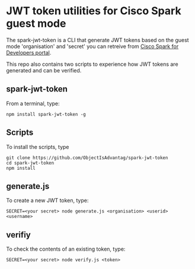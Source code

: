 # JWT token utilities for Cisco Spark guest mode

The spark-jwt-token is a CLI that generate JWT tokens based on the guest mode 'organisation' and 'secret' you can retreive from [Cisco Spark for Developers portal](https://developer.ciscospark.com).

This repo also contains two scripts to experience how JWT tokens are generated and can be verified.


## spark-jwt-token

From a terminal, type:

```shell
npm install spark-jwt-token -g
```


## Scripts

To install the scripts, type 

```shell
git clone https://github.com/ObjectIsAdvantag/spark-jwt-token
cd spark-jwt-token
npm install
```


## generate.js

To create a new JWT token, type:

```shell
SECRET=<your secret> node generate.js <organisation> <userid> <username>
```


## verifiy

To check the contents of an existing token, type:

```shell
SECRET=<your secret> node verify.js <token>
```
